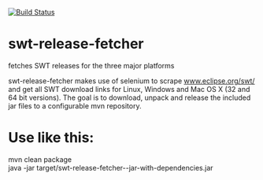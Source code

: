 [![Build Status](https://secure.travis-ci.org/hennr/swt-release-fetcher.png?branch=master)](http://travis-ci.org/hennr/swt-release-fetcher)

swt-release-fetcher
===================

fetches SWT releases for the three major platforms

swt-release-fetcher makes use of selenium to scrape www.eclipse.org/swt/ and get all SWT download links for Linux, Windows and Mac OS X (32 and 64 bit versions).
The goal is to download, unpack and release the included jar files to a configurable mvn repository.

Use like this:
=============
mvn clean package<br>
java -jar target/swt-release-fetcher-<version>-jar-with-dependencies.jar